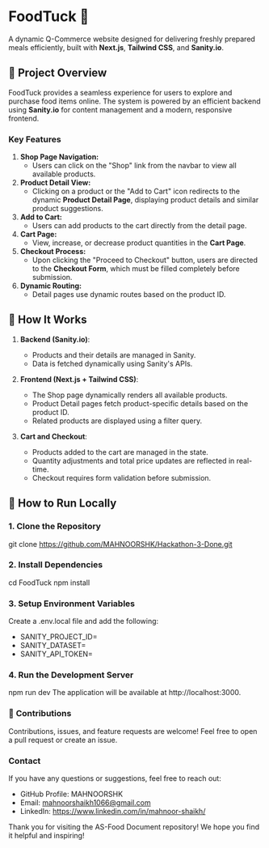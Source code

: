 # FoodTuck 🍔  
A dynamic Q-Commerce website designed for delivering freshly prepared meals efficiently, built with **Next.js**, **Tailwind CSS**, and **Sanity.io**.

## 📝 **Project Overview**
FoodTuck provides a seamless experience for users to explore and purchase food items online. The system is powered by an efficient backend using **Sanity.io** for content management and a modern, responsive frontend. 

### **Key Features**
1. **Shop Page Navigation:**  
   - Users can click on the "Shop" link from the navbar to view all available products.
2. **Product Detail View:**  
   - Clicking on a product or the "Add to Cart" icon redirects to the dynamic **Product Detail Page**, displaying product details and similar product suggestions.
3. **Add to Cart:**  
   - Users can add products to the cart directly from the detail page.
4. **Cart Page:**  
   - View, increase, or decrease product quantities in the **Cart Page**.
5. **Checkout Process:**  
   - Upon clicking the "Proceed to Checkout" button, users are directed to the **Checkout Form**, which must be filled completely before submission.
6. **Dynamic Routing:**  
   - Detail pages use dynamic routes based on the product ID.
  
## 🔗 **How It Works**
1. **Backend (Sanity.io)**:
   - Products and their details are managed in Sanity.
   - Data is fetched dynamically using Sanity's APIs.

2. **Frontend (Next.js + Tailwind CSS)**:
   - The Shop page dynamically renders all available products.
   - Product Detail pages fetch product-specific details based on the product ID.
   - Related products are displayed using a filter query.

3. **Cart and Checkout**:
   - Products added to the cart are managed in the state.
   - Quantity adjustments and total price updates are reflected in real-time.
   - Checkout requires form validation before submission.

## 🚀 **How to Run Locally**
### 1. Clone the Repository
git clone https://github.com/MAHNOORSHK/Hackathon-3-Done.git

### 2. Install Dependencies
cd FoodTuck
npm install

### 3. Setup Environment Variables
Create a .env.local file and add the following:
- SANITY_PROJECT_ID=<Your Sanity Project ID>
- SANITY_DATASET=<Your Sanity Dataset>
- SANITY_API_TOKEN=<Your Sanity API Token>

### 4. Run the Development Server
npm run dev
The application will be available at http://localhost:3000.

### 🤝 **Contributions**
Contributions, issues, and feature requests are welcome!
Feel free to open a pull request or create an issue.

### **Contact**
If you have any questions or suggestions, feel free to reach out:

- GitHub Profile: MAHNOORSHK
- Email: mahnoorshaikh1066@gmail.com
- LinkedIn: https://www.linkedin.com/in/mahnoor-shaikh/
  
Thank you for visiting the AS-Food Document repository! We hope you find it helpful and inspiring!

